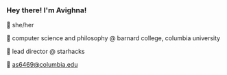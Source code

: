 ### Hey there! I'm Avighna!

🐣 she/her

🌷 computer science and philosophy @ barnard college, columbia university

🌱 lead director @ starhacks 

💌 as6469@columbia.edu


<!--
**avivis/avivis** is a ✨ _special_ ✨ repository because its `README.md` (this file) appears on your GitHub profile.

Here are some ideas to get you started:

- 🔭 I’m currently working on ...
- 🌱 I’m currently learning ...
- 👯 I’m looking to collaborate on ...
- 🤔 I’m looking for help with ...
- 💬 Ask me about ...
- 📫 How to reach me: ...
- 😄 Pronouns: ...
- ⚡ Fun fact: ...
-->
